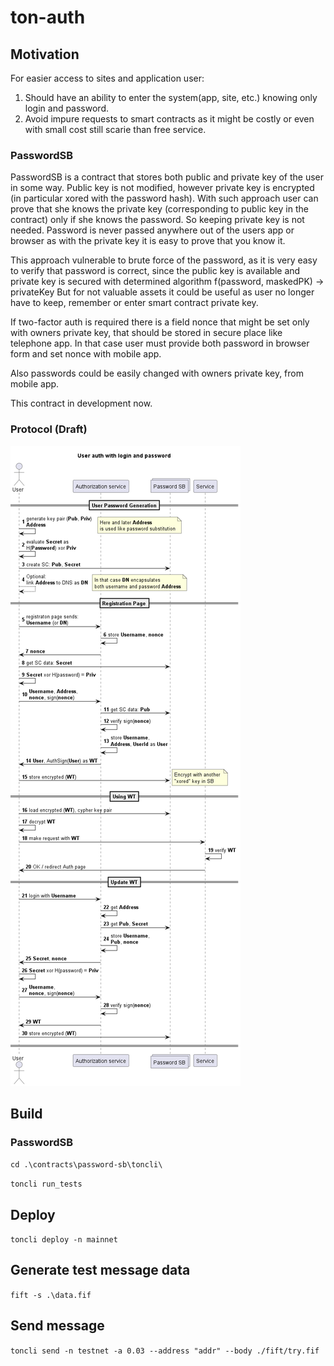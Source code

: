 # ton-auth

## Motivation
For easier access to sites and application user: 
1. Should have an ability to enter the system(app, site, etc.) knowing only login and password.
2. Avoid impure requests to smart contracts as it might be costly or even with small cost still scarie than free service.

### PasswordSB
PasswordSB is a contract that stores both public and private key of the user in some way.
Public key is not modified, however private key is encrypted (in particular xored with the password hash).
With such approach user can prove that she knows the private key (corresponding to public key in the contract)
only if she knows the password. So keeping private key is not needed.
Password is never passed anywhere out of the users app or browser as with the private key it is easy to
prove that you know it.

This approach vulnerable to brute force of the password, as it is very easy to verify that password is correct, since the
public key is available and private key is secured with determined algorithm f(password, maskedPK) -> privateKey
But for not valuable assets it could be useful as user no longer have to keep, remember or enter smart contract private key.

If two-factor auth is required there is a field nonce that might be set only with owners private key, that should be stored
in secure place like telephone app. In that case user must provide both password in browser form and set nonce with mobile app.

Also passwords could be easily changed with owners private key, from mobile app.

This contract in development now.

### Protocol (Draft)
![alt text](./diagrams/img/LoginPasswordRegistration.png)

## Build

### PasswordSB
`cd .\contracts\password-sb\toncli\`

`toncli run_tests`

## Deploy
`toncli deploy -n mainnet`

## Generate test message data
`fift -s .\data.fif`

## Send message
`toncli send -n testnet -a 0.03 --address "addr" --body ./fift/try.fif`